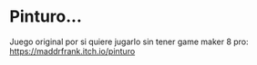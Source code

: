 # Pinturo...

Juego original por si quiere jugarlo sin tener game maker 8 pro:
https://maddrfrank.itch.io/pinturo
